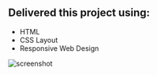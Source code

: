 ## Delivered this project using:
- HTML
- CSS Layout
- Responsive Web Design

![screenshot](https://user-images.githubusercontent.com/47703044/70349078-49d67400-1821-11ea-8346-90982a58de9b.png)
